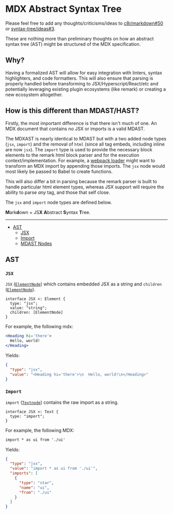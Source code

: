# MDX Abstract Syntax Tree

Please feel free to add any thoughts/criticisms/ideas to [c8r/markdown#50](https://github.com/c8r/markdown/issues/50) or [syntax-tree/ideas#3](https://github.com/syntax-tree/ideas/issues/3).

These are nothing more than preliminary thoughts on how an abstract syntax tree (AST) might be structured of the MDX specification.

## Why?

Having a formalized AST will allow for easy integration with linters, syntax highlighters, and code formatters.
This will also ensure that parsing is properly handled before transforming to JSX/Hyperscript/React/etc and potentially leveraging existing plugin ecosystems (like remark) or creating a new ecosystem altogether.

## How is this different than MDAST/HAST?

Firstly, the most important difference is that there isn't much of one. An MDX document that contains no JSX or imports is a valid MDAST.

The MDXAST is nearly identical to MDAST but with a two added node types (`jsx`, `import`) and the removal of `html` (since all tag embeds, including inline are now `jsx`).
The `import` type is used to provide the necessary block elements to the remark html block parser and for the execution context/implementation.
For example, a [webpack loader](https://github.com/c8r/markdown/tree/master/loader) might want to transform an MDX import by appending those imports.
The `jsx` node would most likely be passed to Babel to create functions.

This will also differ a bit in parsing because the remark parser is built to handle particular html element types, whereas JSX support will require the ability to parse _any_ tag, and those that self close.

The `jsx` and `import` node types are defined below.

**M**ark**d**own + JS**X** **A**bstract **S**yntax **T**ree.

---

*   [AST](#ast)
    *   [JSX](#jsx)
    *   [Import](#import)
    *   [MDAST Nodes](https://github.com/syntax-tree/mdast)

## AST

### `JSX`

`JSX` ([`ElementNode`](#elementnode)) which contains embedded JSX as a string and `children` ([`ElementNode`](#elementnode)).

```idl
interface JSX <: Element {
  type: "jsx";
  value: "string";
  children: [ElementNode]
}
```

For example, the following mdx:

```jsx
<Heading hi='there'>
  Hello, world!
</Heading>
```

Yields:

```json
{
  "type": "jsx",
  "value": "<Heading hi='there'>\n  Hello, world!\n</Heading>"
}
```

### `Import`

`import` ([`Textnode`](#textnode)) contains the raw import as a string.

```idl
interface JSX <: Text {
  type: "import";
}
```

For example, the following MDX:

```md
import * as ui from './ui'
```

Yields:

```json
{
  "type": "jsx",
  "value": "import * as ui from './ui'",
  "imports": [
    {
      "type": "star",
      "name": "ui",
      "from": "./ui"
    }
  ]
}
```
